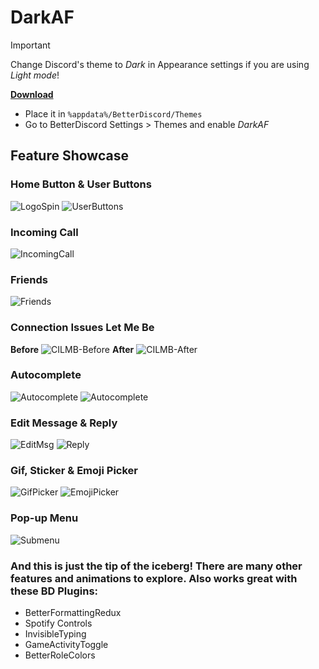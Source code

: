 # DarkAF
> [!IMPORTANT]
> Change Discord's theme to *Dark* in Appearance settings if you are using *Light mode*!

 **[Download](https://git-link.vercel.app/api/download?url=https%3A%2F%2Fgithub.com%2FTrapStoner%2FDarkAF%2Fblob%2Fmaster%2FDarkAF.theme.css)**
 - Place it in `%appdata%/BetterDiscord/Themes`
 - Go to BetterDiscord Settings > Themes and enable *DarkAF*

 
## Feature Showcase
### Home Button & User Buttons 
![LogoSpin](https://i.imgur.com/2vlsdSA.gif) ![UserButtons](https://i.imgur.com/TRpTyCd.gif)
### Incoming Call
![IncomingCall](https://i.imgur.com/OwTdV8i.gif)
### Friends
![Friends](https://i.imgur.com/AsYE0Vi.gif)
### Connection Issues Let Me Be
**Before**
![CILMB-Before](https://i.imgur.com/X7AHIm9.gif)
**After**
![CILMB-After](https://i.imgur.com/VdDdZlR.gif)
### Autocomplete 
![Autocomplete](https://i.imgur.com/eO742ll.gif)
![Autocomplete](https://i.imgur.com/XXNM4WN.gif)
### Edit Message & Reply 
![EditMsg](https://i.imgur.com/e7Pcky8.gif)
![Reply](https://i.imgur.com/fbOuV6l.gif)
### Gif, Sticker & Emoji Picker
![GifPicker](https://i.imgur.com/SaLUvbD.gif) ![EmojiPicker](https://i.imgur.com/SDD0ks3.gif)
### Pop-up Menu 
![Submenu](https://i.imgur.com/tqeJfIV.gif)

### And this is just the tip of the iceberg! There are many other features and animations to explore. Also works great with these BD Plugins:
- BetterFormattingRedux
- Spotify Controls
- InvisibleTyping
- GameActivityToggle
- BetterRoleColors